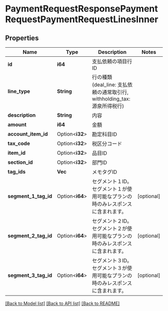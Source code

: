 # PaymentRequestResponsePaymentRequestPaymentRequestLinesInner

## Properties

Name | Type | Description | Notes
------------ | ------------- | ------------- | -------------
**id** | **i64** | 支払依頼の項目行ID | 
**line_type** | **String** | 行の種類 (deal_line: 支払依頼の通常取引行, withholding_tax: 源泉所得税行) | 
**description** | **String** | 内容 | 
**amount** | **i64** | 金額 | 
**account_item_id** | Option<**i32**> | 勘定科目ID | 
**tax_code** | Option<**i32**> | 税区分コード | 
**item_id** | Option<**i32**> | 品目ID | 
**section_id** | Option<**i32**> | 部門ID | 
**tag_ids** | **Vec<i32>** | メモタグID | 
**segment_1_tag_id** | Option<**i64**> | セグメント１ID。セグメント１が使用可能なプランの時のみレスポンスに含まれます。 | [optional]
**segment_2_tag_id** | Option<**i64**> | セグメント２ID。セグメント２が使用可能なプランの時のみレスポンスに含まれます。 | [optional]
**segment_3_tag_id** | Option<**i64**> | セグメント３ID。セグメント３が使用可能なプランの時のみレスポンスに含まれます。 | [optional]

[[Back to Model list]](../README.md#documentation-for-models) [[Back to API list]](../README.md#documentation-for-api-endpoints) [[Back to README]](../README.md)



